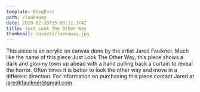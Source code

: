```yaml
---
template: BlogPost
path: /lookaway
date: 2020-02-20T15:08:12.174Z
title: Just Look The Other Way
thumbnail: /assets/lookaway.jpg
---
```


This piece is an acrylic on canvas done by the artist Jared Faulkner. Much like the name of this piece Just Look The Other Way, this piece shows a dark and gloomy town up ahead with a hand pulling back a curtain to reveal the horror. Often times it is better to look the other way and move in a different direction. For information on purchasing this piece contact Jared at jaredkfaulkner@gmail.com
